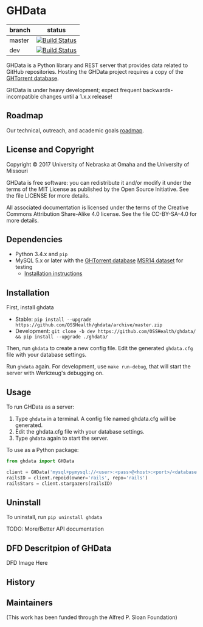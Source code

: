 # GHData

branch | status
--- | ---
master | [![Build Status](https://travis-ci.org/OSSHealth/ghdata.svg?branch=master)](https://travis-ci.org/OSSHealth/ghdata)
dev | [![Build Status](https://travis-ci.org/OSSHealth/ghdata.svg?branch=dev)](https://travis-ci.org/OSSHealth/ghdata)

GHData is a Python library and REST server that provides data related to GitHub repositories. Hosting the GHData project requires a copy of the [GHTorrent database](http://ghtorrent.org/downloads.html).

GHData is under heavy development; expect frequent backwards-incompatible changes until a 1.x.x release!

Roadmap
-------

Our technical, outreach, and academic goals [roadmap](https://github.com/OSSHealth/ghdata/wiki/Release-Schedule).


License and Copyright
---------------------

Copyright © 2017 University of Nebraska at Omaha and the University of Missouri

GHData is free software: you can redistribute it and/or modify it under the terms of the MIT License as published by the Open Source Initiative. See the file LICENSE for more details.

All associated documentation is licensed under the terms of the Creative Commons Attribution Share-Alike 4.0 license. See the file CC-BY-SA-4.0 for more details.


Dependencies
------------

- Python 3.4.x and `pip`
- MySQL 5.x or later with the [GHTorrent database](http://ghtorrent.org/) [MSR14 dataset](http://ghtorrent.org/) for testing
  - [Installation instructions](https://github.com/gousiosg/github-mirror/tree/master/sql)

Installation
------------

First, install ghdata

- Stable: `pip install --upgrade https://github.com/OSSHealth/ghdata/archive/master.zip`
- Development: `git clone -b dev https://github.com/OSSHealth/ghdata/ && pip install --upgrade ./ghdata/`

Then, run `ghdata` to create a new config file. Edit the generated `ghdata.cfg` file with your database settings.

Run `ghdata` again. For development, use `make run-debug`, that will start the server with Werkzeug's debugging on.

Usage
-----

To run GHData as a server: 
  1. Type `ghdata` in a terminal. A config file named ghdata.cfg will be generated. 
  2. Edit the ghdata.cfg file with your database settings. 
  3. Type `ghdata` again to start the server.


To use as a Python package:
```python
from ghdata import GHData

client = GHData('mysql+pymysql://<user>:<pass>@<host>:<port>/<database name>')
railsID = client.repoid(owner='rails', repo='rails')
railsStars = client.stargazers(railsID)
```

Uninstall
------------
To uninstall, run `pip uninstall ghdata`


TODO: More/Better API documentation

DFD Descritpion of GHData
---------------------------------------

DFD Image Here


History
-------


Maintainers
-----------


(This work has been funded through the Alfred P. Sloan Foundation)

